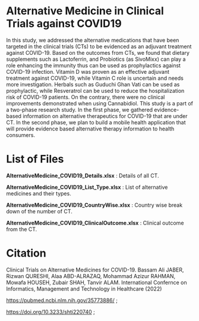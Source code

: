 # Alternative Medicine in Clinical Trials against COVID19

In this study, we addressed the alternative medications that have been targeted in the clinical trials (CTs) to be evidenced as an adjuvant treatment against COVID-19. Based on the outcomes from CTs, we found that dietary supplements such as Lactoferrin, and Probiotics (as SivoMixx) can play a role enhancing the immunity thus can be used as prophylactics against COVID-19 infection. Vitamin D was proven as an effective adjuvant treatment against COVID-19, while Vitamin C role is uncertain and needs more investigation. Herbals such as Guduchi Ghan Vati can be used as prophylactic, while Resveratrol can be used to reduce the hospitalization risk of COVID-19 patients. On the contrary, there were no clinical improvements demonstrated when using Cannabidiol. This study is a part of a two-phase research study. In the first phase, we gathered evidence-based information on alternative therapeutics for COVID-19 that are under CT. In the second phase, we plan to build a mobile health application that will provide evidence based alternative therapy information to health consumers. 

# List of Files

**AlternativeMedicine_COVID19_Details.xlsx** : Details of all CT.

**AlternativeMedicine_COVID19_List_Type.xlsx** : List of alternative medicines and their types.

**AlternativeMedicine_COVID19_CountryWise.xlsx** : Country wise break down of the number of CT.

**AlternativeMedicine_COVID19_ClinicalOutcome.xlsx** : Clinical outcome from the CT. 

# Citation

Clinical Trials on Alternative Medicines for COVID-19. 
Bassam Ali JABER, Rizwan QURESHI, Alaa ABD-ALRAZAQ, Mohammad Azizur RAHMAN, Mowafa HOUSEH, Zubair SHAH, Tanvir ALAM. 
International Confernce on Informatics, Management and Technology in Healthcare (2022)

https://pubmed.ncbi.nlm.nih.gov/35773886/ ;

https://doi.org/10.3233/shti220740 ;
